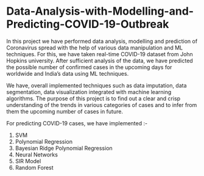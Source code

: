 # Data-Analysis-with-Modelling-and-Predicting-COVID-19-Outbreak
In this project we have performed data analysis, modelling and prediction of Coronavirus spread with the help of various data manipulation and ML techniques. For this, we have taken real-time COVID-19 dataset from John Hopkins university. After sufficient analysis of the data, we have predicted the possible number of confirmed cases in the upcoming days for worldwide and India’s data using ML techniques. 

We have, overall implemented techniques such as data imputation, data segmentation, data visualization integrated with machine learning algorithms. The purpose of this project is to find out a clear and crisp understanding of the trends in various categories of cases and to infer from them the upcoming number of cases in future.

For predicting COVID-19 cases, we have implemented :-
1. SVM
2. Polynomial Regression 
3. Bayesian Ridge Polynomial Regression 
4. Neural Networks
5. SIR Model
6. Random Forest
